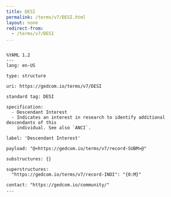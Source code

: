 ```yaml
---
title: DESI
permalink: /terms/v7/DESI.html
layout: none
redirect-from:
  - /terms/v7/DESI
...
```


```

%YAML 1.2
---
lang: en-US

type: structure

uri: https://gedcom.io/terms/v7/DESI

standard tag: DESI

specification:
  - Descendant Interest
  - Indicates an interest in research to identify additional descendants of this
    individual. See also `ANCI`.

label: 'Descendant Interest'

payload: "@<https://gedcom.io/terms/v7/record-SUBM>@"

substructures: {}

superstructures:
  "https://gedcom.io/terms/v7/record-INDI": "{0:M}"

contact: "https://gedcom.io/community/"
...

```
